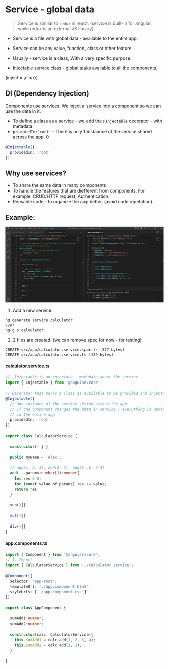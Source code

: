 # Service - global data

> Service is similar to `redux` in react. (service is built-in for angular, while redux is an external JS library). 

* Service is a file with global data - available to the entire app. 
* Service can be any value, function, class or other feature. 

* Usually - service is a class, With a very specific purpose. 

* Injectable service class - global tasks available to all the components.

(inject = להזריק)

## DI (Dependency Injection)

Components use services. We inject a service into a component so we can use the data in it. 

* To define a class as a service - we add the `@Injectable` decorator - with metadata. 
* `providedIn:'root'` - There is only 1 instaance of the service shared across the app. 0

```ts
@Injectable({
  providedIn: 'root'
})
```

## Why use services?

* To share the same data in many components
* To handle the features that are diefferent from components. For example: CRUD/HTTP request, Authentication. 
* Reusable code - to organize the app better. (avoid code repetation). 

## Example:

<img src='1.png'/>

1. Add a new service:
```
ng generate service calculator
//or
ng g s calculator
```

2. 2 files are created. (we can remove spec for now - for testing)
```
CREATE src/app/calculator.service.spec.ts (377 bytes)
CREATE src/app/calculator.service.ts (139 bytes)
```

#### calculator.service.ts
```ts
//  Injectable is an interface - metadata about the service
import { Injectable } from '@angular/core';

// Decorator that marks a class as available to be provided and injected as a dependency.
@Injectable({
  // One instance of the service shared across the app
  // If one component changes the data in service - everything is updated
  // in the entire app
  providedIn: 'root'
})

export class CalculatorService {

  constructor() { }

  public myName = 'Alex';

  // add(1, 2, 3), add(2, 3), add(5 ,6 ,7 4)
  add(...params:number[]):number{
    let res = 0;
    for (const value of params) res += value;
    return res;
  }

  sub(){}

  mul(){}

  div(){}
}
```

#### app.components.ts
```ts
import { Component } from '@angular/core';
// 1. Import
import { CalculatorService } from './calculator.service';

@Component({
  selector: 'app-root',
  templateUrl: './app.component.html',
  styleUrls: ['./app.component.css']
})

export class AppComponent {

  sumAdd1:number;
  sumAdd2:number;

  constructor(calc: CalculatorService){
    this.sumAdd1 = calc.add(1, 2, 3, 4);
    this.sumAdd2 = calc.add(1, 2);
  }

}
```





























